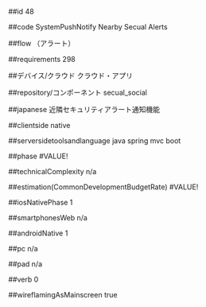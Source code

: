 ##id
48

##code
SystemPushNotify Nearby Secual Alerts

##flow
（アラート）

##requirements
298

##デバイス/クラウド
クラウド・アプリ

##repository/コンポーネント
secual_social

##japanese
近隣セキュリティアラート通知機能

##clientside
native

##serversidetoolsandlanguage
java spring mvc boot

##phase
#VALUE!

##technicalComplexity
n/a

##estimation(CommonDevelopmentBudgetRate)
#VALUE!

##iosNativePhase
1

##smartphonesWeb
n/a

##androidNative
1

##pc
n/a

##pad
n/a

##verb
0

##wireflamingAsMainscreen
true

